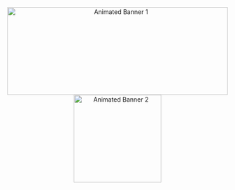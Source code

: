 <div style="text-align: center;">

  <!-- First GIF (Full width) -->
  <img src="https://i.imgur.com/QTPq2GC.gif" alt="Animated Banner 1" style="width: 100%; height: 200px; display: block; margin: 0 auto;">

  <!-- Second GIF (Full width) -->
  <img src="https://i.pinimg.com/originals/31/fa/01/31fa01bbb94c8df00335bba99fcf2cd8.gif" alt="Animated Banner 2" style="width: 200px; height: auto; display: block; margin: 0 auto;">

</div>
